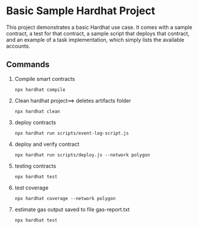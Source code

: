 # Basic Sample Hardhat Project

This project demonstrates a basic Hardhat use case. It comes with a sample contract, a test for that contract, a sample script that deploys that contract, and an example of a task implementation, which simply lists the available accounts.


## Commands

1. Compile smart contracts

    `npx hardhat compile`

2. Clean hardhat project==> deletes artifacts folder

    `npx hardhat clean `

3. deploy contracts

    `npx hardhat run scripts/event-log-script.js`

4. deploy and verify contract 

    `npx hardhat run scripts/deploy.js --network polygon`

5. testing contracts

    `npx hardhat test`

6. test coverage

    `npx hardhat coverage --network polygon`

7. estimate gas output saved to file gas-report.txt

    `npx hardhat test`




